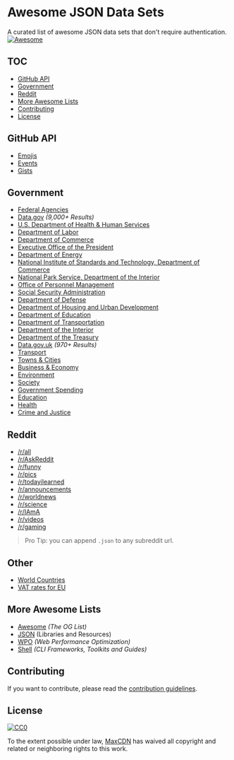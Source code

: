 # Awesome JSON Data Sets
A curated list of awesome JSON data sets that don't require authentication.
[![Awesome](https://cdn.rawgit.com/sindresorhus/awesome/d7305f38d29fed78fa85652e3a63e154dd8e8829/media/badge.svg)](https://github.com/sindresorhus/awesome)
## TOC
* [GitHub API](#github-api)
* [Government](#government)
* [Reddit](#reddit)
* [More Awesome Lists](#more-awesome-lists)
* [Contributing](#contributing)
* [License](#license)

## GitHub API
* [Emojis](https://api.github.com/emojis)
* [Events](https://api.github.com/events)
* [Gists](https://api.github.com/gists)

## Government
* [Federal Agencies](http://kinlane.com/2014/08/25/6482-datasets-available-across-22-federal-agencies-in-datajson-files/)
* [Data.gov](http://catalog.data.gov/dataset?res_format=JSON) *(9,000+ Results)*
 * [U.S. Department of Health & Human Services](http://catalog.data.gov/dataset?organization_type=Federal+Government&res_format=JSON&_res_format_limit=0&organization=hhs-gov&_organization_limit=0)
 * [Department of Labor](http://catalog.data.gov/dataset?organization_type=Federal+Government&_organization_limit=0&res_format=JSON&_res_format_limit=0&organization=dol-gov)
 * [Department of Commerce](http://catalog.data.gov/dataset?organization_type=Federal+Government&_organization_limit=0&res_format=JSON&organization=doc-gov&_res_format_limit=0)
 * [Executive Office of the President](http://catalog.data.gov/dataset?organization_type=Federal+Government&_organization_limit=0&res_format=JSON&organization=eop-gov&_res_format_limit=0)
 * [Department of Energy](http://catalog.data.gov/dataset?organization_type=Federal+Government&_organization_limit=0&organization=doe-gov&res_format=JSON&_res_format_limit=0)
 * [National Institute of Standards and Technology, Department of Commerce](http://catalog.data.gov/dataset?organization_type=Federal+Government&_organization_limit=0&res_format=JSON&organization=nist-gov&_res_format_limit=0)
 * [National Park Service, Department of the Interior](http://catalog.data.gov/dataset?organization_type=Federal+Government&_organization_limit=0&res_format=JSON&_res_format_limit=0&organization=nps-gov)
 * [Office of Personnel Management ](http://catalog.data.gov/dataset?organization_type=Federal+Government&_organization_limit=0&res_format=JSON&organization=opm-gov&_res_format_limit=0)
 * [Social Security Administration](http://catalog.data.gov/dataset?organization_type=Federal+Government&_organization_limit=0&res_format=JSON&_res_format_limit=0&organization=ssa-gov)
 * [Department of Defense](http://catalog.data.gov/dataset?organization_type=Federal+Government&_organization_limit=0&res_format=JSON&_res_format_limit=0&organization=dod-gov)
 * [Department of Housing and Urban Development](http://catalog.data.gov/dataset?organization_type=Federal+Government&_organization_limit=0&res_format=JSON&organization=hud-gov&_res_format_limit=0)
 * [Department of Education](http://catalog.data.gov/dataset?organization_type=Federal+Government&_organization_limit=0&res_format=JSON&organization=ed-gov&_res_format_limit=0)
 * [Department of Transportation](http://catalog.data.gov/dataset?organization_type=Federal+Government&_organization_limit=0&res_format=JSON&_res_format_limit=0&organization=dot-gov)
 * [Department of the Interior](http://catalog.data.gov/dataset?organization_type=Federal+Government&_organization_limit=0&res_format=JSON&organization=doi-gov&_res_format_limit=0)
 * [Department of the Treasury](http://catalog.data.gov/dataset?organization_type=Federal+Government&_organization_limit=0&res_format=JSON&organization=treasury-gov&_res_format_limit=0)
* [Data.gov.uk](http://data.gov.uk/data/search?res_format=JSON) *(970+ Results)*
 * [Transport](http://data.gov.uk/data/search?theme-primary=Transport&res_format=JSON)
 * [Towns & Cities](http://data.gov.uk/data/search?theme-primary=Towns+%26+Cities&res_format=JSON)
 * [Business & Economy](http://data.gov.uk/data/search?res_format=JSON&theme-primary=Business+%26+Economy)
 * [Environment](http://data.gov.uk/data/search?res_format=JSON&theme-primary=Environment)
 * [Society](http://data.gov.uk/data/search?res_format=JSON&theme-primary=Society)
 * [Government Spending](http://data.gov.uk/data/search?theme-primary=Government+Spending&res_format=JSON)
 * [Education](http://data.gov.uk/data/search?theme-primary=Education&res_format=JSON)
 * [Health](http://data.gov.uk/data/search?theme-primary=Health&res_format=JSON)
 * [Crime and Justice](http://data.gov.uk/data/search?theme-primary=Crime+%26+Justice&res_format=JSON)

## Reddit

* [/r/all](http://www.reddit.com/r/all.json)
* [/r/AskReddit](https://www.reddit.com/r/AskReddit.json)
* [/r/funny](https://www.reddit.com/r/funny.json)
* [/r/pics](https://www.reddit.com/r/pics.json)
* [/r/todayilearned](https://www.reddit.com/r/todayilearned.json)
* [/r/announcements](https://www.reddit.com/r/announcements.json)
* [/r/worldnews](https://www.reddit.com/r/worldnews.json)
* [/r/science](https://www.reddit.com/r/science.json)
* [/r/IAmA](https://www.reddit.com/r/IAmA.json)
* [/r/videos](https://www.reddit.com/r/videos.json)
* [/r/gaming](https://www.reddit.com/r/gaming.json)

> Pro Tip: you can append `.json` to any subreddit url.

## Other

* [World Countries](https://github.com/mledoze/countries)
* [VAT rates for EU](http://jsonvat.com/)

## More Awesome Lists
* [Awesome](https://github.com/sindresorhus/awesome) *(The OG List)*
* [JSON](https://github.com/burningtree/awesome-json) (Libraries and Resources)
* [WPO](https://github.com/davidsonfellipe/awesome-wpo) *(Web Performance Optimization)*
* [Shell](https://github.com/alebcay/awesome-shell) *(CLI Frameworks, Toolkits and Guides)*

## Contributing
If you want to contribute, please read the [contribution guidelines](CONTRIBUTING.md).

## License
[![CC0](http://i.creativecommons.org/p/zero/1.0/88x31.png)](http://creativecommons.org/publicdomain/zero/1.0/)

To the extent possible under law, [MaxCDN](https://www.maxcdn.com) has waived all copyright and related or neighboring rights to this work.
